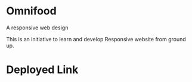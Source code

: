 # Omnifood

A responsive web design

This is an initiative to learn and develop Responsive website from ground up.

# Deployed Link

